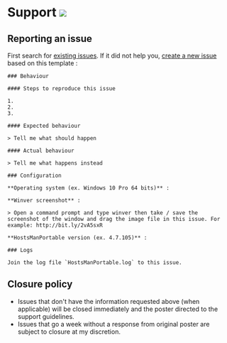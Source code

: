 # Support [![](https://isitmaintained.com/badge/resolution/crazy-max/HostsManPortable.svg)](https://isitmaintained.com/project/crazy-max/HostsManPortable)

## Reporting an issue

First search for [existing issues](https://github.com/crazy-max/HostsManPortable/issues?utf8=%E2%9C%93&q=). If it did not help you, [create a new issue](https://github.com/crazy-max/HostsManPortable/issues/new) based on this template :

```
### Behaviour

#### Steps to reproduce this issue

1.
2.
3.

#### Expected behaviour

> Tell me what should happen

#### Actual behaviour

> Tell me what happens instead

### Configuration

**Operating system (ex. Windows 10 Pro 64 bits)** :

**Winver screenshot** :

> Open a command prompt and type winver then take / save the screenshot of the window and drag the image file in this issue. For example: http://bit.ly/2vA5sxR

**HostsManPortable version (ex. 4.7.105)** :

### Logs

Join the log file `HostsManPortable.log` to this issue.
```

## Closure policy

* Issues that don't have the information requested above (when applicable) will be closed immediately and the poster directed to the support guidelines.
* Issues that go a week without a response from original poster are subject to closure at my discretion.
